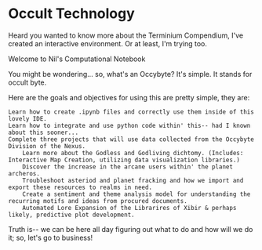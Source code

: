 # Occult Technology

 Heard you wanted to know more about the Terminium Compendium, I've created an interactive environment.
 Or at least, I'm trying too.

 

Welcome to Nil's Computational Notebook

You might be wondering... so, what's an Occybyte? It's simple. 
It stands for occult byte.

Here are the goals and objectives for using this are pretty simple, they are:

    Learn how to create .ipynb files and correctly use them inside of this lovely IDE.
    Learn how to integrate and use python code within' this-- had I known about this sooner...
    Complete three projects that will use data collected from the Occybyte Division of the Nexus.
        Learn more about the Godless and Godliving dichtomy. (Includes: Interactive Map Creation, utilizing data visualization libraries.)
        Discover the increase in the arcane users within' the planet archeros.
        Troubleshoot asteriod and planet fracking and how we import and export these resources to realms in need.
        Create a sentiment and theme analysis model for understanding the recurring motifs and ideas from procured documents.
        Automated Lore Expansion of the Librarires of Xibir & perhaps likely, predictive plot development.

Truth is-- we can be here all day figuring out what to do and how will we do it; so, let's go to business!



